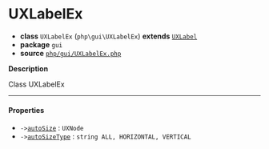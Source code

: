 # UXLabelEx

- **class** `UXLabelEx` (`php\gui\UXLabelEx`) **extends** [`UXLabel`](api-docs/classes/php/gui/UXLabel.md)
- **package** `gui`
- **source** [`php/gui/UXLabelEx.php`](./src/main/resources/JPHP-INF/sdk/php/gui/UXLabelEx.php)

**Description**

Class UXLabelEx

---

#### Properties

- `->`[`autoSize`](#prop-autosize) : `UXNode`
- `->`[`autoSizeType`](#prop-autosizetype) : `string ALL, HORIZONTAL, VERTICAL`